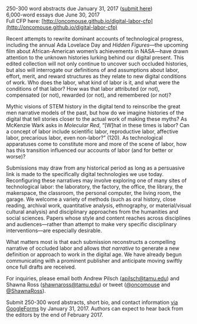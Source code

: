 250-300 word abstracts due January 31, 2017 ([submit here](https://goo.gl/forms/qVL3k1s2C9yWHPT33))  
6,000-word essays due June 30, 2017  
Full CFP here: [http://oncomouse.github.io/digital-labor-cfp](http://oncomouse.github.io/digital-labor-cfp)

Recent attempts to rewrite dominant accounts of technological progress, including the annual Ada Lovelace Day and *Hidden Figures*—the upcoming film about African-American women’s achievements in NASA—have drawn attention to the unknown histories lurking behind our digital present. This edited collection will not only continue to uncover such occluded histories, but also will interrogate our definitions of and assumptions about labor, effort, merit, and reward structures as they relate to new digital conditions of work. Who does the labor, what kind of labor is it, and what were the conditions of that labor? How was that labor attributed (or not), compensated (or not), rewarded (or not), and remembered (or not)?

Mythic visions of STEM history in the digital tend to reinscribe the great men narrative models of the past, but how do we imagine histories of the digital that tell stories closer to the actual work of making these myths? As McKenzie Wark asks in *Molecular Red*, “[W]hat in these times is labor? Can a concept of labor include scientific labor, reproductive labor, affective labor, precarious labor, even non-labor?” (120). As technological apparatuses come to constitute more and more of the scene of labor, how has this transition influenced our accounts of labor (and for better or worse)? 

Submissions may draw from any historical period as long as a persuasive link is made to the specifically digital technologies we use today. Reconfiguring these narratives may involve exploring one of many sites of technological labor: the laboratory, the factory, the office, the library, the makerspace, the classroom, the personal computer, the living room, the garage. We welcome a variety of methods (such as oral history, close reading, archival work, quantitative analysis, ethnography, or material/visual cultural analysis) and disciplinary approaches from the humanities and social sciences. Papers whose style and content reaches across disciplines and audiences—rather than attempt to make very specific disciplinary interventions—are especially desirable. 

What matters most is that each submission reconstructs a compelling narrative of occluded labor and allows *that narrative* to generate a new definition or approach to work in the digital age. We have already begun communicating with a prominent publisher and anticipate moving swiftly once full drafts are received.

For inquiries, please email both Andrew Pilsch ([apilsch@tamu.edu](mailto:apilsch@tamu.edu)) and Shawna Ross  ([shawnaross@tamu.edu](mailto:shawnaross@tamu.edu)) or tweet ([@oncomouse](https://twitter.com/oncomouse) and [@ShawnaRoss](https://twitter.com/ShawnaRoss)).

Submit 250-300 word abstracts, short bio, and contact information [via GoogleForms](https://goo.gl/forms/qVL3k1s2C9yWHPT33) by January 31, 2017. Authors can expect to hear back from the editors by the end of February 2017.